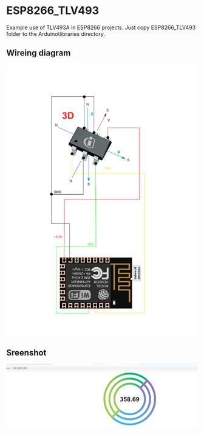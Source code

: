 # ESP8266_TLV493
Example use of TLV493A in ESP8266 projects.
Just copy ESP8266_TLV493 folder to the Arduino\libraries directory.
## Wireing diagram
![Download drawing](https://github.com/vadimxg/ESP8266_TLV493/blob/master/drawing.svg)
## Sreenshot
![Download Sreenshot](https://github.com/vadimxg/ESP8266_TLV493/blob/master/Screenshot.PNG)
